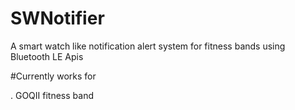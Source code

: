 # SWNotifier
A smart watch like notification alert system for fitness bands using Bluetooth LE Apis


#Currently works for 

. GOQII fitness band
